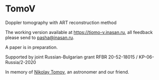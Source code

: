 # TomoV
Doppler tomography with ART reconstruction method

The working version available at https://tiomo-v.inasan.ru, all feedback please send to pasha@inasan.ru.

A paper is in preparation.

Supported by joint Russian-Bulgarian grant RFBR 20-52-18015 / KP-06-Russia/2-2020

In memory of [Nikolay Tomov](https://ui.adsabs.harvard.edu/search/q=author%3A%22Tomov%2C%20N.%20A.%22&sort=date%20desc%2C%20bibcode%20desc&p_=0), an astronomer and our friend.
